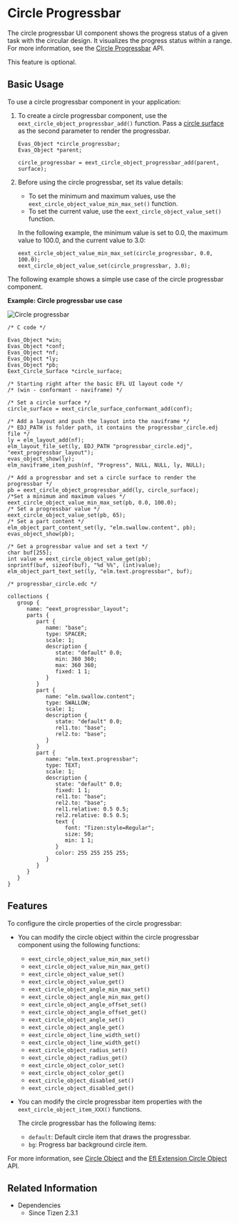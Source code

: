 # Circle Progressbar

The circle progressbar UI component shows the progress status of a given task with the circular design. It visualizes the progress status within a range. For more information, see the [Circle Progressbar](../../../../api/wearable/latest/group__CAPI__EFL__EXTENSION__CIRCLE__PROGRESSBAR__MODULE.html) API.

This feature is optional.

## Basic Usage

To use a circle progressbar component in your application:

1. To create a circle progressbar component, use the `eext_circle_object_progressbar_add()` function. Pass a [circle surface](component-circle-surface.md) as the second parameter to render the progressbar.

   ```
   Evas_Object *circle_progressbar;
   Evas_Object *parent;

   circle_progressbar = eext_circle_object_progressbar_add(parent, surface);
   ```

2. Before using the circle progressbar, set its value details:

   - To set the minimum and maximum values, use the `eext_circle_object_value_min_max_set()` function.
   - To set the current value, use the `eext_circle_object_value_set()` function.

   In the following example, the minimum value is set to 0.0, the maximum value to 100.0, and the current value to 3.0:

   ```
   eext_circle_object_value_min_max_set(circle_progressbar, 0.0, 100.0);
   eext_circle_object_value_set(circle_progressbar, 3.0);
   ```

The following example shows a simple use case of the circle progressbar component.

**Example: Circle progressbar use case**

![Circle progressbar](./media/progressbar_eext_circ_wn.png)

```
/* C code */

Evas_Object *win;
Evas_Object *conf;
Evas_Object *nf;
Evas_Object *ly;
Evas_Object *pb;
Eext_Circle_Surface *circle_surface;

/* Starting right after the basic EFL UI layout code */
/* (win - conformant - naviframe) */

/* Set a circle surface */
circle_surface = eext_circle_surface_conformant_add(conf);

/* Add a layout and push the layout into the naviframe */
/* EDJ_PATH is folder path, it contains the progressbar_circle.edj file */
ly = elm_layout_add(nf);
elm_layout_file_set(ly, EDJ_PATH "progressbar_circle.edj", "eext_progressbar_layout");
evas_object_show(ly);
elm_naviframe_item_push(nf, "Progress", NULL, NULL, ly, NULL);

/* Add a progressbar and set a circle surface to render the progressbar */
pb = eext_circle_object_progressbar_add(ly, circle_surface);
/*Set a minimum and maximum values */
eext_circle_object_value_min_max_set(pb, 0.0, 100.0);
/* Set a progressbar value */
eext_circle_object_value_set(pb, 65);
/* Set a part content */
elm_object_part_content_set(ly, "elm.swallow.content", pb);
evas_object_show(pb);

/* Get a progressbar value and set a text */
char buf[255];
int value = eext_circle_object_value_get(pb);
snprintf(buf, sizeof(buf), "%d %%", (int)value);
elm_object_part_text_set(ly, "elm.text.progressbar", buf);

/* progressbar_circle.edc */

collections {
   group {
      name: "eext_progressbar_layout";
      parts {
         part {
            name: "base";
            type: SPACER;
            scale: 1;
            description {
               state: "default" 0.0;
               min: 360 360;
               max: 360 360;
               fixed: 1 1;
            }
         }
         part {
            name: "elm.swallow.content";
            type: SWALLOW;
            scale: 1;
            description {
               state: "default" 0.0;
               rel1.to: "base";
               rel2.to: "base";
            }
         }
         part {
            name: "elm.text.progressbar";
            type: TEXT;
            scale: 1;
            description {
               state: "default" 0.0;
               fixed: 1 1;
               rel1.to: "base";
               rel2.to: "base";
               rel1.relative: 0.5 0.5;
               rel2.relative: 0.5 0.5;
               text {
                  font: "Tizen:style=Regular";
                  size: 50;
                  min: 1 1;
               }
               color: 255 255 255 255;
            }
         }
      }
   }
}
```

## Features

To configure the circle properties of the circle progressbar:

- You can modify the circle object within the circle progressbar component using the following functions:

  - `eext_circle_object_value_min_max_set()`
  - `eext_circle_object_value_min_max_get()`
  - `eext_circle_object_value_set()`
  - `eext_circle_object_value_get()`
  - `eext_circle_object_angle_min_max_set()`
  - `eext_circle_object_angle_min_max_get()`
  - `eext_circle_object_angle_offset_set()`
  - `eext_circle_object_angle_offset_get()`
  - `eext_circle_object_angle_set()`
  - `eext_circle_object_angle_get()`
  - `eext_circle_object_line_width_set()`
  - `eext_circle_object_line_width_get()`
  - `eext_circle_object_radius_set()`
  - `eext_circle_object_radius_get()`
  - `eext_circle_object_color_set()`
  - `eext_circle_object_color_get()`
  - `eext_circle_object_disabled_set()`
  - `eext_circle_object_disabled_get()`

- You can modify the circle progressbar item properties with the `eext_circle_object_item_XXX()` functions.

  The circle progressbar has the following items:

  - `default`: Default circle item that draws the progressbar.
  - `bg`: Progress bar background circle item.

For more information, see [Circle Object](component-circle-object.md) and the [Efl Extension Circle Object](../../../../api/wearable/latest/group__CAPI__EFL__EXTENSION__CIRCLE__OBJECT__MODULE.html) API.

## Related Information
- Dependencies
  - Since Tizen 2.3.1
